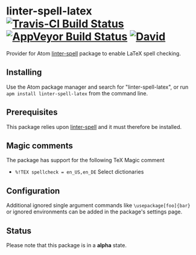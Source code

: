 # linter-spell-latex [![Travis-CI Build Status](https://img.shields.io/travis/yitzchak/linter-spell-latex/master.svg?label=Linux/OSX%20build)](https://travis-ci.org/yitzchak/linter-spell-latex) [![AppVeyor Build Status](https://img.shields.io/appveyor/ci/yitzchak/linter-spell-latex/master.svg?label=Windows%20build)](https://ci.appveyor.com/project/yitzchak/linter-spell-latex) [![David](https://img.shields.io/david/yitzchak/linter-spell-latex.svg)](https://david-dm.org/yitzchak/linter-spell-latex)

Provider for Atom [linter-spell](https://atom.io/packages/linter-spell) package
to enable LaTeX spell checking.

## Installing

Use the Atom package manager and search for "linter-spell-latex", or run
`apm install linter-spell-latex` from the command line.

## Prerequisites

This package relies upon [linter-spell](https://atom.io/packages/linter-spell)
and it must therefore be installed.

## Magic comments

The package has support for the following TeX Magic comment

*   `%!TEX spellcheck = en_US,en_DE` Select dictionaries

## Configuration

Additional ignored single argument commands like `\usepackage[foo]{bar}` or
ignored environments can be added in the package's settings page.

## Status

Please note that this package is in a **alpha** state.
